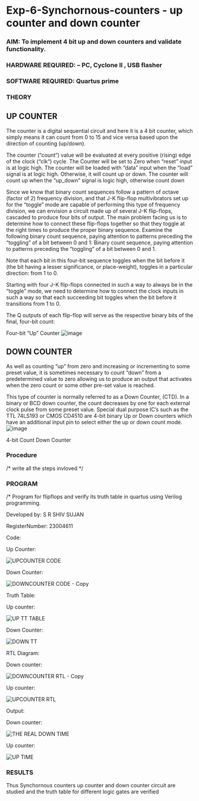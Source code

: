 # Exp-6-Synchornous-counters - up counter and down counter 
### AIM: To implement 4 bit up and down counters and validate  functionality.
### HARDWARE REQUIRED:  – PC, Cyclone II , USB flasher
### SOFTWARE REQUIRED:   Quartus prime
### THEORY 

## UP COUNTER 
The counter is a digital sequential circuit and here it is a 4 bit counter, which simply means it can count from 0 to 15 and vice versa based upon the direction of counting (up/down). 

The counter (“count“) value will be evaluated at every positive (rising) edge of the clock (“clk“) cycle.
The Counter will be set to Zero when “reset” input is at logic high.
The counter will be loaded with “data” input when the “load” signal is at logic high. Otherwise, it will count up or down.
The counter will count up when the “up_down” signal is logic high, otherwise count down

Since we know that binary count sequences follow a pattern of octave (factor of 2) frequency division, and that J-K flip-flop multivibrators set up for the “toggle” mode are capable of performing this type of frequency division, we can envision a circuit made up of several J-K flip-flops, cascaded to produce four bits of output.
The main problem facing us is to determine how to connect these flip-flops together so that they toggle at the right times to produce the proper binary sequence.
Examine the following binary count sequence, paying attention to patterns preceding the “toggling” of a bit between 0 and 1:
Binary count sequence, paying attention to patterns preceding the “toggling” of a bit between 0 and 1.

Note that each bit in this four-bit sequence toggles when the bit before it (the bit having a lesser significance, or place-weight), toggles in a particular direction: from 1 to 0.



 
 

Starting with four J-K flip-flops connected in such a way to always be in the “toggle” mode, we need to determine how to connect the clock inputs in such a way so that each succeeding bit toggles when the bit before it transitions from 1 to 0.

The Q outputs of each flip-flop will serve as the respective binary bits of the final, four-bit count:

 
 

Four-bit “Up” Counter
![image](https://user-images.githubusercontent.com/36288975/169644758-b2f4339d-9532-40c5-af40-8f4f8c942e2c.png)



## DOWN COUNTER 

As well as counting “up” from zero and increasing or incrementing to some preset value, it is sometimes necessary to count “down” from a predetermined value to zero allowing us to produce an output that activates when the zero count or some other pre-set value is reached.

This type of counter is normally referred to as a Down Counter, (CTD). In a binary or BCD down counter, the count decreases by one for each external clock pulse from some preset value. Special dual purpose IC’s such as the TTL 74LS193 or CMOS CD4510 are 4-bit binary Up or Down counters which have an additional input pin to select either the up or down count mode.
![image](https://user-images.githubusercontent.com/36288975/169644844-1a14e123-7228-4ed8-81a9-eb937dff4ac8.png)


4-bit Count Down Counter
### Procedure
/* write all the steps invloved */



### PROGRAM 
/*
Program for flipflops  and verify its truth table in quartus using Verilog programming.

Developed by: S R SHIV SUJAN

RegisterNumber:  23004611

Code:

Up Counter:

![UPCOUNTER CODE](https://github.com/shivsujan/Exp-7-Synchornous-counters-/assets/145633245/c0524e9d-f9b1-4de0-9c80-4b4b5ebeee39)

Down Counter:

![DOWNCOUNTER CODE - Copy](https://github.com/shivsujan/Exp-7-Synchornous-counters-/assets/145633245/0317db5d-12f4-494c-b857-3b3d06212fb2)

Truth Table:

Up counter:

![UP TT TABLE](https://github.com/shivsujan/Exp-7-Synchornous-counters-/assets/145633245/6e575bc6-05fe-4b73-8f71-bc719788eedd)

Down Counter:

![DOWN TT](https://github.com/shivsujan/Exp-7-Synchornous-counters-/assets/145633245/034c4851-806a-45c0-910d-c35ddf3990aa)

RTL Diagram:

Down counter:

![DOWNCOUNTER RTL - Copy](https://github.com/shivsujan/Exp-7-Synchornous-counters-/assets/145633245/ac64cc45-b6d8-4560-a8ae-77d7691bfd15)

Up counter:

![UPCOUNTER RTL](https://github.com/shivsujan/Exp-7-Synchornous-counters-/assets/145633245/c75b8e88-1cc0-4747-8d86-39ab234af009)

Output:

Down counter:

![THE REAL DOWN TIME](https://github.com/shivsujan/Exp-7-Synchornous-counters-/assets/145633245/80a511c8-7309-47cc-947c-fa53d7d56969)

Up counter:

![UP TIME](https://github.com/shivsujan/Exp-7-Synchornous-counters-/assets/145633245/78b39052-d0a3-4d74-8a3f-a736baa606fb)


### RESULTS 
Thus Synchornous counters up counter and down counter circuit are studied and the truth table for
different logic gates are verified
